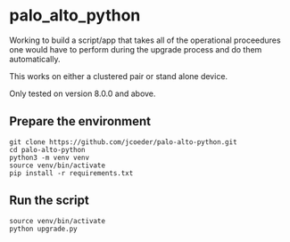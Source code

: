 # palo_alto_python

Working to build a script/app that takes all of the operational proceedures one would have to perform during the upgrade process and do them automatically.

This works on either a clustered pair or stand alone device.

Only tested on version 8.0.0 and above.

## Prepare the environment
```
git clone https://github.com/jcoeder/palo-alto-python.git
cd palo-alto-python
python3 -m venv venv
source venv/bin/activate
pip install -r requirements.txt 
```


## Run the script
```
source venv/bin/activate
python upgrade.py
```
